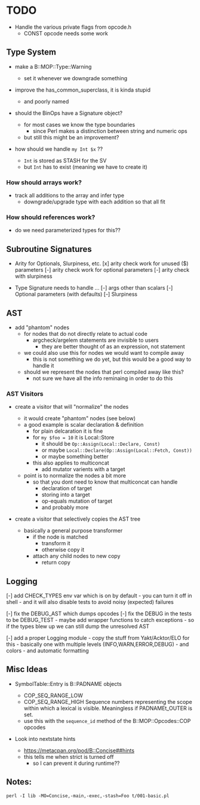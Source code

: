 <!----------------------------------------------------------------------------->
# TODO
<!----------------------------------------------------------------------------->

- Handle the various private flags from opcode.h
    - CONST opcode needs some work

<!----------------------------------------------------------------------------->
## Type System
<!----------------------------------------------------------------------------->

- make a B::MOP::Type::Warning
    - set it whenever we downgrade something

- improve the has_common_superclass, it is kinda stupid
    - and poorly named

- should the BinOps have a Signature object?
    - for most cases we know the type boundaries
        - since Perl makes a distinction between string and numeric ops
    - but still this might be an improvement?

- how should we handle `my Int $x` ??
    - `Int` is stored as STASH for the SV
    - but `Int` has to exist (meaning we have to create it)

### How should arrays work?

- track all additions to the array and infer type
    - downgrade/upgrade type with each addition so that all fit

### How should references work?

- do we need parameterized types for this??

<!----------------------------------------------------------------------------->
## Subroutine Signatures
<!----------------------------------------------------------------------------->

- Arity for Optionals, Slurpiness, etc.
    [x] arity check work for unused ($) parameters
    [-] arity check work for optional parameters
    [-] arity check with slurpiness

- Type Signature needs to handle ...
    [-] args other than scalars
    [-] Optional parameters (with defaults)
    [-] Slurpiness

<!----------------------------------------------------------------------------->
## AST
<!----------------------------------------------------------------------------->

- add "phantom" nodes
    - for nodes that do not directly relate to actual code
        - argcheck/argelem statements are invisible to users
            - they are better thought of as an expression, not statement
    - we could also use this for nodes we would want to compile away
        - this is not something we do yet, but this would be a good way to handle it
    - should we represent the nodes that perl compiled away like this?
        - not sure we have all the info reminaing in order to do this

### AST Visitors

- create a visitor that will "normalize" the nodes
    - it would create "phantom" nodes (see below)
    - a good example is scalar declaration & definition
        - for plain delcaration it is fine
        - for `my $foo = 10` it is Local::Store
            - it should be `Op::Assign(Local::Declare, Const)`
            - or maybe `Local::Declare(Op::Assign(Local::Fetch, Const))`
            - or maybe something better
        - this also applies to multiconcat
            - add mutator varients with a target
    - point is to normalize the nodes a bit more
        - so that you dont need to know that multiconcat can handle
            - declaration of target
            - storing into a target
            - op-equals mutation of target
            - and probably more


- create a visitor that selectively copies the AST tree
    - basically a general purpose transformer
        - if the node is matched
            - transform it
            - otherwise copy it
        - attach any child nodes to new copy
            - return copy

<!----------------------------------------------------------------------------->
## Logging
<!----------------------------------------------------------------------------->

[-] add CHECK_TYPES env var which is on by default
    - you can turn it off in shell
    - and it will also disable tests to avoid noisy (expected) failures

[-] fix the DEBUG_AST which dumps opcodes
[-] fix the DEBUG in the tests to be DEBUG_TEST
    - maybe add wrapper functions to catch exceptions
        - so if the types blew up we can still dump the unresolved AST

[-] add a proper Logging module
    - copy the stuff from Yakt/Acktor/ELO for this
    - basically one with multiple levels (INFO,WARN,ERROR,DEBUG)
        - and colors
        - and automatic formatting


<!----------------------------------------------------------------------------->
## Misc Ideas
<!----------------------------------------------------------------------------->

- SymbolTable::Entry is B::PADNAME objects
    - COP_SEQ_RANGE_LOW
    - COP_SEQ_RANGE_HIGH
        Sequence numbers representing the scope
        within which a lexical is visible.
        Meaningless if PADNAMEt_OUTER is set.
    - use this with the `sequence_id` method of the B::MOP::Opcodes::COP opcodes

- Look into nextstate hints
    - https://metacpan.org/pod/B::Concise##hints
    - this tells me when strict is turned off
        - so I can prevent it during runtime??


<!----------------------------------------------------------------------------->
## Notes:

`perl -I lib -MO=Concise,-main,-exec,-stash=Foo t/001-basic.pl`

<!----------------------------------------------------------------------------->
